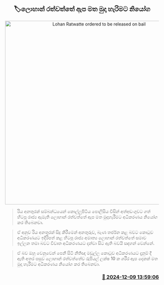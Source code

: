 <p align='center'><b><h2 align='center' title='Lohan Ratwatte ordered to be released on bail'>🏷ලොහාන් රත්වත්තේ ඇප මත මුදා හැරිමට නියෝග</h2></b></p>
<p align='center'><img src='https://helakuru.sgp1.cdn.digitaloceanspaces.com/esana/images/lib/lohan-ratwatte-archived.jpg' width='600' alt='Lohan Ratwatte ordered to be released on bail'></p>

> රිය අනතුරක් සම්බන්ධයෙන් කොල්ලුපිටිය පොලිසිය විසින් අත්අඩංගුවට ගත් හිටපු රාජ්‍ය ඇමැති ලොහාන් රත්වත්තේ ඇප මත මුදාහැරීමට අධිකරණය නියෝග කර තිබෙනවා.

> ඒ අනුව රිය අනතුරක් සිදු කිරීමෙන් අනතුරුව, බැණ තර්ජන කළ බවට කොටුව අධිකරණයට ඉදිරිපත් කළ හිටපු රාජ්‍ය අමාත්‍ය ලොහාන් රත්වත්තේ සමාව ඉල්ලන තමා බවට විවෘත අධිකරණයට දන්වා සිට ඇති බවයි සඳහන් වෙන්නේ.

> ඒ බව ඔහු වෙනුවෙන් පෙනී සිටි නීතිඥ මඩුල්ල කොටුව අධිකරණයට දැනුම් දී ඇති අතර පසුව ලොහාන් රත්වත්තේව රුපියල් ලක්ෂ 10 ක ශරීර ඇප දෙකක් මත මුදා හැරීමට අධිකරණය නියෝග කර තිබෙනවා.



<h3 align='right'><a href='https://www.helakuru.lk/esana/p/105769/'>📅 2024-12-09 13:59:06</a></h3>
